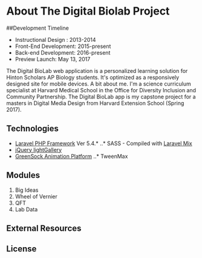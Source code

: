 # About The Digital Biolab Project

##Development Timeline

* Instructional Design : 2013-2014
* Front-End Development: 2015-present
* Back-end Development: 2016-present
* Preview Launch: May 13, 2017

The Digital BioLab web application is a personalized learning solution for Hinton Scholars AP Biology students. It's optimized as a responsively designed site for mobile devices. A bit about me. I'm a science curriculum specialist at Harvard Medical School in the Office for Diversity Inclusion and Community Partnership. The Digital BioLab app is my capstone project for a masters in Digital Media Design from Harvard Extension School (Spring 2017). 

## Technologies
* [Laravel PHP Framework](https://laravel.com "Laravel homepage") Ver 5.4.*
..* SASS - Compiled with [Laravel Mix](https://laravel.com/docs/5.4/mix "Laravel Mix documentation")
* [jQuery lightGallery](http://sachinchoolur.github.io/lightGallery "LightGallery homepage")
* [GreenSock Animation Platform](https://greensock.com/gsap "GreenSock Animation homepage")
..* TweenMax

## Modules 
1. Big Ideas 
2. Wheel of Vernier
3. QFT
4. Lab Data 

## External Resources

## License

